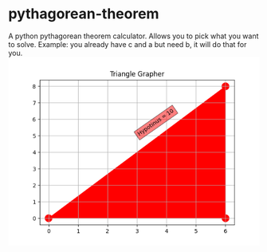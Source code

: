 # pythagorean-theorem
A python pythagorean theorem calculator. Allows you to pick what you want to solve. Example: you already have c and a but need b, it will do that for you.
![alt text](https://github.com/haydenhem/pythagorean-theorem/blob/main/trinket_plot.png?raw=true)
